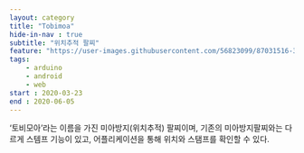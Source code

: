 ```yaml
---
layout: category
title: "Tobimoa"
hide-in-nav : true
subtitle: "위치추적 팔찌"
feature: "https://user-images.githubusercontent.com/56823099/87031516-33145780-c21e-11ea-8d53-9332336b5c3e.png"
tags:
    - arduino
    - android
    - web
start : 2020-03-23
end : 2020-06-05
---
```


‘토비모아’라는 이름을 가진 미아방지(위치추적) 팔찌이며,
기존의 미아방지팔찌와는 다르게 스템프 기능이 있고,
어플리케이션을 통해 위치와 스탬프를 확인할 수 있다.